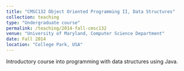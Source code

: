 ```yaml
---
title: "CMSC132 Object Oriented Programming II, Data Structures"
collection: teaching
type: "Undergraduate course"
permalink: /teaching/2014-fall-cmsc132
venue: "University of Maryland, Computer Science Department"
date: Fall 2014
location: "College Park, USA"
---
```


Introductory course into programming with data structures using Java.
